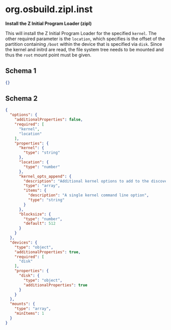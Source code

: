 
# org.osbuild.zipl.inst

**Install the Z Initial Program Loader (zipl)**

This will install the Z Initial Program Loader for the
specified `kernel`. The other required parameter is
the `location`, which specifies is the offset of the
partition containing `/boot` within the device that
is specified via `disk`. Since the kernel and initrd
are read, the file system tree needs to be mounted
and thus the `root` mount point must be given.

## Schema 1

```json
{}
```

## Schema 2

```json
{
  "options": {
    "additionalProperties": false,
    "required": [
      "kernel",
      "location"
    ],
    "properties": {
      "kernel": {
        "type": "string"
      },
      "location": {
        "type": "number"
      },
      "kernel_opts_append": {
        "description": "Additional kernel options to add to the discovered options",
        "type": "array",
        "items": {
          "description": "A single kernel command line option",
          "type": "string"
        }
      },
      "blocksize": {
        "type": "number",
        "default": 512
      }
    }
  },
  "devices": {
    "type": "object",
    "additionalProperties": true,
    "required": [
      "disk"
    ],
    "properties": {
      "disk": {
        "type": "object",
        "additionalProperties": true
      }
    }
  },
  "mounts": {
    "type": "array",
    "minItems": 1
  }
}
```
